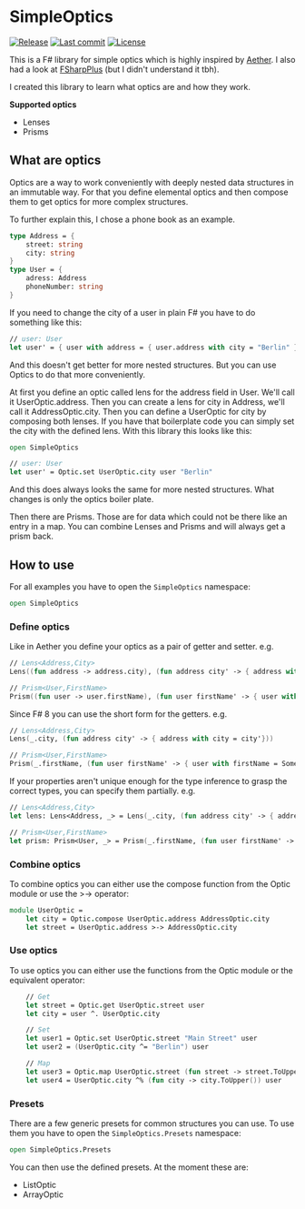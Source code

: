# SimpleOptics

[![Release](https://img.shields.io/nuget/v/NicoVIII.SimpleOptics?logo=nuget&style=flat-square)](https://www.nuget.org/packages/NicoVIII.SimpleOptics/)
[![Last commit](https://img.shields.io/github/last-commit/NicoVIII/SimpleOptics?style=flat-square)](https://github.com/NicoVIII/SimpleOptics/commits/)
[![License](https://img.shields.io/badge/license-MIT-blue.svg?style=flat-square)](LICENSE.txt)

This is a F# library for simple optics which is highly inspired by [Aether](https://github.com/xyncro/aether).
I also had a look at [FSharpPlus](https://github.com/fsprojects/FSharpPlus) (but I didn't understand it tbh).

I created this library to learn what optics are and how they work.

**Supported optics**
 * Lenses
 * Prisms

## What are optics

Optics are a way to work conveniently with deeply nested data structures in an immutable way.
For that you define elemental optics and then compose them to get optics for more complex structures.

To further explain this, I chose a phone book as an example.

```fsharp
type Address = {
    street: string
    city: string
}
type User = {
    adress: Address
    phoneNumber: string
}
```

If you need to change the city of a user in plain F# you have to do something like this:

```fsharp
// user: User
let user' = { user with address = { user.address with city = "Berlin" }}
```
And this doesn't get better for more nested structures. But you can use Optics to do that more conveniently.

At first you define an optic called lens for the address field in User. We'll call it UserOptic.address. Then you can create a lens for city in Address, we'll call it AddressOptic.city.
Then you can define a UserOptic for city by composing both lenses. If you have that boilerplate code you can simply set the city with the defined lens.
With this library this looks like this:
```fsharp
open SimpleOptics

// user: User
let user' = Optic.set UserOptic.city user "Berlin"
```
And this does always looks the same for more nested structures. What changes is only the optics boiler plate.

Then there are Prisms. Those are for data which could not be there like an entry in a map. You can combine Lenses and Prisms and will always get a prism back.

## How to use

For all examples you have to open the `SimpleOptics` namespace:
```fsharp
open SimpleOptics
```

### Define optics
Like in Aether you define your optics as a pair of getter and setter.
e.g.
```fsharp
// Lens<Address,City>
Lens((fun address -> address.city), (fun address city' -> { address with city = city'}))

// Prism<User,FirstName>
Prism((fun user -> user.firstName), (fun user firstName' -> { user with firstName = Some firstName' }))
```

Since F# 8 you can use the short form for the getters.
e.g.
```fsharp
// Lens<Address,City>
Lens(_.city, (fun address city' -> { address with city = city'}))

// Prism<User,FirstName>
Prism(_.firstName, (fun user firstName' -> { user with firstName = Some firstName' }))
```

If your properties aren't unique enough for the type inference to grasp the correct types, you can specify them partially.
e.g.
```fsharp
// Lens<Address,City>
let lens: Lens<Address, _> = Lens(_.city, (fun address city' -> { address with city = city'}))

// Prism<User,FirstName>
let prism: Prism<User, _> = Prism(_.firstName, (fun user firstName' -> { user with firstName = Some firstName' }))
```

### Combine optics

To combine optics you can either use the compose function from the Optic module or use the >-> operator:

```fsharp
module UserOptic =
    let city = Optic.compose UserOptic.address AddressOptic.city
    let street = UserOptic.address >-> AddressOptic.city
```

### Use optics

To use optics you can either use the functions from the Optic module or the equivalent operator:

```fsharp
    // Get
    let street = Optic.get UserOptic.street user
    let city = user ^. UserOptic.city

    // Set
    let user1 = Optic.set UserOptic.street "Main Street" user
    let user2 = (UserOptic.city ^= "Berlin") user

    // Map
    let user3 = Optic.map UserOptic.street (fun street -> street.ToUpper()) user
    let user4 = UserOptic.city ^% (fun city -> city.ToUpper()) user
```

### Presets

There are a few generic presets for common structures you can use. To use them you have
to open the `SimpleOptics.Presets` namespace:

```fsharp
open SimpleOptics.Presets
```

You can then use the defined presets. At the moment these are:

 * ListOptic
 * ArrayOptic
